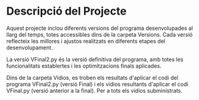 # Descripció del Projecte
Aquest projecte inclou diferents versions del programa desenvolupades al llarg del temps, totes accessibles dins de la carpeta Versions. Cada versió reflecteix les millores i ajustos realitzats en diferents etapes del desenvolupament.

La versió VFinal2.py és la versió definitiva del programa, amb totes les funcionalitats establertes i les optimitzacions finals aplicades.

Dins de la carpeta Vidios, es troben els resultats d'aplicar el codi del programa VFinal2.py (versió Final) i els vidios resultants d'aplicar el codi VFinal.py (versió anterior a la final). Per a tots els vidios subministrats.
